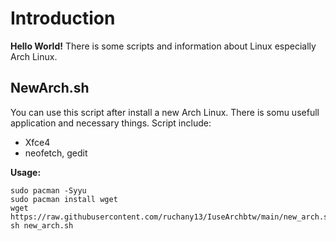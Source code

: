 # Introduction
**Hello World!** There is some scripts and information about Linux especially Arch Linux. 




## NewArch.sh
You can use this script after install a new Arch Linux. There is somu usefull application and necessary things. Script include:
- Xfce4
- neofetch, gedit

**Usage:**
```
sudo pacman -Syyu
sudo pacman install wget
wget https://raw.githubusercontent.com/ruchany13/IuseArchbtw/main/new_arch.sh
sh new_arch.sh
```

